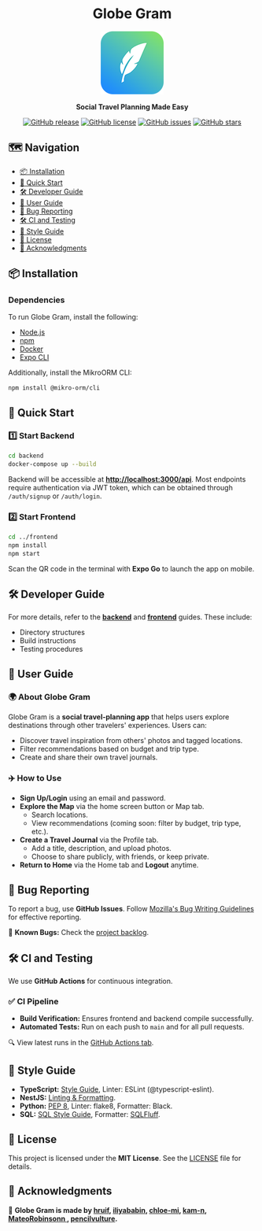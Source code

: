 <div align="center">

# Globe Gram

![GlobeGram](https://github.com/hruif/TravelPartner/blob/398a16233d6fc3454b18d2fadbf12701d93e520e/assets/logo_128_rounded.png)

**Social Travel Planning Made Easy**

[![GitHub release](https://img.shields.io/github/v/tag/hruif/TravelPartner)]()
[![GitHub license](https://img.shields.io/github/license/hruif/TravelPartner?color=green)]()
[![GitHub issues](https://img.shields.io/github/issues/hruif/TravelPartner?color=red)]()
[![GitHub stars](https://img.shields.io/github/stars/hruif/TravelPartner?color=yellow)]()

</div>

## 🗺️ Navigation
- [📦 Installation](#-installation)
- [🚀 Quick Start](#-quick-start)
- [🛠️ Developer Guide](#-developer-guide)
- [📝 User Guide](#-user-guide)
- [🐞 Bug Reporting](#-bug-reporting)
- [🛠️ CI and Testing](#-ci-and-testing)
- [🎨 Style Guide](#-style-guide)
- [📜 License](#-license)
- [📢 Acknowledgments](#-acknowledgments)

## 📦 Installation

### Dependencies
To run Globe Gram, install the following:

- [Node.js](https://nodejs.org/en/download)
- [npm](https://docs.npmjs.com/downloading-and-installing-node-js-and-npm)
- [Docker](https://docs.docker.com/compose/install/)
- [Expo CLI](https://docs.expo.dev/more/expo-cli/)

Additionally, install the MikroORM CLI:
```sh
npm install @mikro-orm/cli
```

## 🚀 Quick Start

### 1️⃣ Start Backend
```sh
cd backend
docker-compose up --build
```
Backend will be accessible at **[http://localhost:3000/api](http://localhost:3000/api)**. Most endpoints require authentication via JWT token, which can be obtained through `/auth/signup` or `/auth/login`.

### 2️⃣ Start Frontend
```sh
cd ../frontend
npm install
npm start
```
Scan the QR code in the terminal with **Expo Go** to launch the app on mobile.

## 🛠️ Developer Guide
For more details, refer to the **[backend](../main/backend/README.md)** and **[frontend](../main/frontend/README.md)** guides. These include:
- Directory structures
- Build instructions
- Testing procedures

## 📝 User Guide

### 🌍 About Globe Gram
Globe Gram is a **social travel-planning app** that helps users explore destinations through other travelers' experiences. Users can:
- Discover travel inspiration from others' photos and tagged locations.
- Filter recommendations based on budget and trip type.
- Create and share their own travel journals.

### ✈️ How to Use
- **Sign Up/Login** using an email and password.
- **Explore the Map** via the home screen button or Map tab.
  - Search locations.
  - View recommendations (coming soon: filter by budget, trip type, etc.).
- **Create a Travel Journal** via the Profile tab.
  - Add a title, description, and upload photos.
  - Choose to share publicly, with friends, or keep private.
- **Return to Home** via the Home tab and **Logout** anytime.

## 🐞 Bug Reporting
To report a bug, use **GitHub Issues**. Follow [Mozilla's Bug Writing Guidelines](https://bugzilla.mozilla.org/page.cgi?id=bug-writing.html) for effective reporting.

📌 **Known Bugs:** Check the [project backlog](https://github.com/users/hruif/projects/1/views/1).

## 🛠️ CI and Testing
We use **GitHub Actions** for continuous integration.

### ✅ CI Pipeline
- **Build Verification:** Ensures frontend and backend compile successfully.
- **Automated Tests:** Run on each push to `main` and for all pull requests.

🔍 View latest runs in the [GitHub Actions tab](https://github.com/hruif/TravelPartner/actions).

## 🎨 Style Guide
- **TypeScript:** [Style Guide](https://ts.dev/style/), Linter: ESLint (@typescript-eslint).
- **NestJS:** [Linting & Formatting](https://awesome-nestjs.com/components-and-libraries/lint.html).
- **Python:** [PEP 8](https://peps.python.org/pep-0008/), Linter: flake8, Formatter: Black.
- **SQL:** [SQL Style Guide](https://docs.telemetry.mozilla.org/concepts/sql_style.html), Formatter: [SQLFluff](https://sqlfluff.com/).

## 📜 License
This project is licensed under the **MIT License**. See the [LICENSE](LICENSE) file for details.

## 📢 Acknowledgments
💙 **Globe Gram is made by [hruif](https://github.com/hruif), [iliyababin](https://github.com/iliyababin), [chloe-mi](https://github.com/chloe-mi), [kam-n](https://github.com/kam-n), [MateoRobinsonn
](https://github.com/MateoRobinsonn), [pencilvulture](https://github.com/pencilvulture).**

